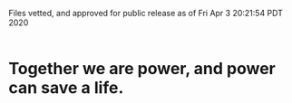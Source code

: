 Files vetted, and approved for public release as of Fri Apr  3 20:21:54 PDT 2020<br><br><h1>Together we are power, and power can save a life.</h1>
